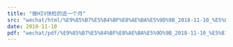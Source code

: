 ```yaml
---
title: "做HIV快检的这一个月"
src: "wechat/html/%E9%85%B7%E5%84%BF%E8%AE%BA%E5%9D%9B_2018-11-10_%E5%81%9AHIV%E5%BF%AB%E6%A3%80%E7%9A%84%E8%BF%99%E4%B8%80%E4%B8%AA%E6%9C%88.html"
date: 2018-11-10
pdf: "wechat/pdf/%E9%85%B7%E5%84%BF%E8%AE%BA%E5%9D%9B_2018-11-10_%E5%81%9AHIV%E5%BF%AB%E6%A3%80%E7%9A%84%E8%BF%99%E4%B8%80%E4%B8%AA%E6%9C%88.pdf"
---
```

